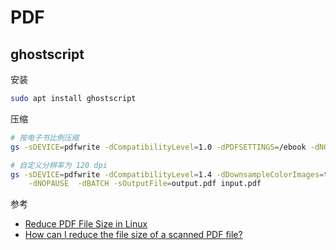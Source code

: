# PDF

## ghostscript

安装

```sh
sudo apt install ghostscript
```

压缩

```sh
# 按电子书比例压缩
gs -sDEVICE=pdfwrite -dCompatibilityLevel=1.0 -dPDFSETTINGS=/ebook -dNOPAUSE -dQUIET -dBATCH -sOutputFile=output.pdf input.pdf

# 自定义分辨率为 120 dpi
gs -sDEVICE=pdfwrite -dCompatibilityLevel=1.4 -dDownsampleColorImages=true -dColorImageResolution=120 \
    -dNOPAUSE  -dBATCH -sOutputFile=output.pdf input.pdf
```
参考

- [Reduce PDF File Size in Linux](https://www.digitalocean.com/community/tutorials/reduce-pdf-file-size-in-linux)
- [How can I reduce the file size of a scanned PDF file?](https://askubuntu.com/questions/113544/how-can-i-reduce-the-file-size-of-a-scanned-pdf-file)
